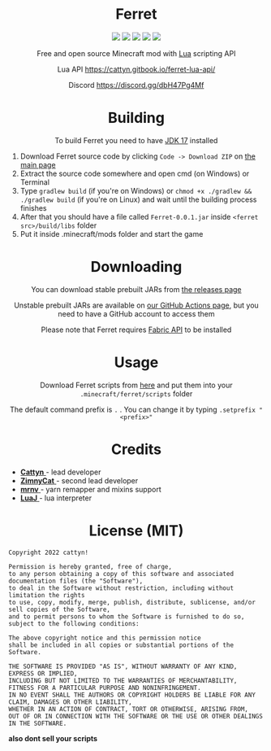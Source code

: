 <div align="center">

# Ferret

![](https://img.shields.io/github/downloads/cattyngmd/ferret/total) ![](https://img.shields.io/github/commit-activity/w/cattyngmd/ferret) ![](https://img.shields.io/tokei/lines/github/cattyngmd/ferret) <a href="https://discord.gg/dbH47Pg4Mf"><img src="https://img.shields.io/discord/928792065649819698" /></a> ![](https://img.shields.io/github/workflow/status/cattyngmd/ferret/Gradle%20Build)

Free and open source Minecraft mod with [Lua](https://en.wikipedia.org/wiki/Lua_(programming_language)) scripting API

Lua API https://cattyn.gitbook.io/ferret-lua-api/

Discord https://discord.gg/dbH47Pg4Mf
  
# Building
  
To build Ferret you need to have [JDK 17](https://www.oracle.com/java/technologies/javase/jdk17-archive-downloads.html) installed
  
</div>

1. Download Ferret source code by clicking `Code -> Download ZIP` on [the main page](https://github.com/cattyngmd/Ferret)
2. Extract the source code somewhere and open cmd (on Windows) or Terminal
3. Type `gradlew build` (if you're on Windows) or `chmod +x ./gradlew && ./gradlew build` (if you're on Linux) and wait until the building process finishes
4. After that you should have a file called `Ferret-0.0.1.jar` inside `<ferret src>/build/libs` folder
5. Put it inside .minecraft/mods folder and start the game

<div align="center">
  
# Downloading
  
You can download stable prebuilt JARs from [the releases page](https://github.com/cattyngmd/Ferret/releases)

Unstable prebuilt JARs are available on [our GitHub Actions page](https://github.com/cattyngmd/Ferret/actions), but you need to have a GitHub account to access them
  
Please note that Ferret requires [Fabric API](https://www.curseforge.com/minecraft/mc-mods/fabric-api) to be installed

# Usage
  
Download Ferret scripts from [here](https://github.com/cattyngmd/Ferret-Scripts) and put them into your `.minecraft/ferret/scripts` folder

The default command prefix is `.` . You can change it by typing `.setprefix "<prefix>"`
  
# Credits

</div>

- <a href="https://github.com/cattyngmd"> **Cattyn** </a> - lead developer
- <a href="https://github.com/zimnycat"> **ZimnyCat** </a> - second lead developer
- <a href="https://github.com/mr-nv"> **mrnv** </a> - yarn remapper and mixins support
- <a href="https://github.com/luaj/luaj"> **LuaJ** </a> - lua interpreter

<div align="center">
  
# License (MIT)
  
  </div>

```
Copyright 2022 cattyn!

Permission is hereby granted, free of charge,
to any person obtaining a copy of this software and associated documentation files (the "Software"),
to deal in the Software without restriction, including without limitation the rights
to use, copy, modify, merge, publish, distribute, sublicense, and/or sell copies of the Software,
and to permit persons to whom the Software is furnished to do so, subject to the following conditions:

The above copyright notice and this permission notice
shall be included in all copies or substantial portions of the Software.

THE SOFTWARE IS PROVIDED "AS IS", WITHOUT WARRANTY OF ANY KIND, EXPRESS OR IMPLIED,
INCLUDING BUT NOT LIMITED TO THE WARRANTIES OF MERCHANTABILITY,
FITNESS FOR A PARTICULAR PURPOSE AND NONINFRINGEMENT.
IN NO EVENT SHALL THE AUTHORS OR COPYRIGHT HOLDERS BE LIABLE FOR ANY CLAIM, DAMAGES OR OTHER LIABILITY,
WHETHER IN AN ACTION OF CONTRACT, TORT OR OTHERWISE, ARISING FROM,
OUT OF OR IN CONNECTION WITH THE SOFTWARE OR THE USE OR OTHER DEALINGS IN THE SOFTWARE.
```

**also dont sell your scripts**
